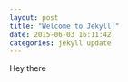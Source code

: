 ```yaml
---
layout: post
title: "Welcome to Jekyll!"
date: 2015-06-03 16:11:42
categories: jekyll update
---
```



Hey there